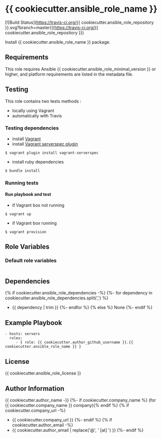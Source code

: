 # {{ cookiecutter.ansible_role_name }}

[![Build Status](https://travis-ci.org/{{ cookiecutter.ansible_role_repository }}.svg?branch=master)](https://travis-ci.org/{{ cookiecutter.ansible_role_repository }})

Install {{ cookiecutter.ansible_role_name }} package.

## Requirements

This role requires Ansible {{ cookiecutter.ansible_role_minimal_version }} or higher,
and platform requirements are listed in the metadata file.

## Testing

This role contains two tests methods :
- locally using Vagrant
- automatically with Travis

### Testing dependencies
- install [Vagrant](https://www.vagrantup.com)
- install [Vagrant serverspec plugin](https://github.com/jvoorhis/vagrant-serverspec)
```
$ vagrant plugin install vagrant-serverspec
```
- install ruby dependencies
```
$ bundle install
```

### Running tests

#### Run playbook and test

- if Vagrant box not running
```
$ vagrant up
```

- if Vagrant box running
```
$ vagrant provision
```

## Role Variables

### Default role variables

``` yaml
```

## Dependencies
{% if cookiecutter.ansible_role_dependencies -%}
{%- for dependency in cookiecutter.ansible_role_dependencies.split(',') %}
- {{ dependency | trim }}
{%- endfor %}
{% else %}
None
{%- endif %}

## Example Playbook

    - hosts: servers
      roles:
         - { role: {{ cookiecutter.author_github_username }}.{{ cookiecutter.ansible_role_name }} }

## License

{{ cookiecutter.ansible_role_license }}

## Author Information

{{ cookiecutter.author_name -}}
{%- if cookiecutter.company_name %} (for {{ cookiecutter.company_name }} company){% endif %}
{% if cookiecutter.company_url -%}
- {{ cookiecutter.company_url }}
{%- endif %}
{% if cookiecutter.author_email -%}
- {{ cookiecutter.author_email | replace('@', ' [at] ') }}
{%- endif %}

